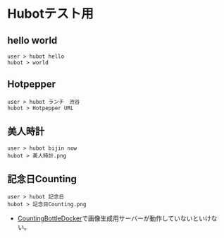 # Hubotテスト用

## hello world
```
user > hubot hello
hubot > world
```

## Hotpepper
```
user > hubot ランチ　渋谷
hubot > Hotpepper URL
```

## 美人時計
```
user > hubot bijin now
hubot > 美人時計.png
```

## 記念日Counting
```
user > hubot 記念日
hubot > 記念日Counting.png
```

- [CountingBottleDocker](https://github.com/taiyo/CountingBottleDocker)で画像生成用サーバーが動作していないといけない。
